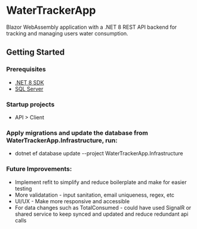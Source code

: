 # WaterTrackerApp

Blazor WebAssembly application with a .NET 8 REST API backend for tracking and managing users water consumption.

## Getting Started

### Prerequisites
- [.NET 8 SDK](https://dotnet.microsoft.com/download)
- [SQL Server](https://www.microsoft.com/en-us/sql-server/sql-server-downloads) 

### Startup projects
- API > Client  

### Apply migrations and update the database from WaterTrackerApp.Infrastructure, run:
- dotnet ef database update --project WaterTrackerApp.Infrastructure

### Future Improvements:
 - Implement refit to simplify and reduce boilerplate and make for easier testing
 - More validatation - input sanitation, email uniqueness, regex, etc
 - UI/UX - Make more responsive and accessible
 - For data changes such as TotalConsumed - could have used SignalR or shared service to keep synced and updated and reduce redundant api calls
